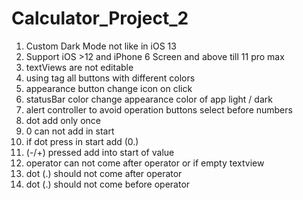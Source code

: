 #  Calculator_Project_2
1. Custom Dark Mode not like in iOS 13
2. Support iOS  >12 and iPhone 6 Screen and above till 11 pro max
3. textViews are not editable
4. using tag all buttons with different colors
5. appearance button change icon on click
6. statusBar color change appearance color of app light / dark
7. alert controller to avoid operation buttons select before numbers
8. dot add only once
9. 0 can not add in start
10. if dot press in start add (0.)
11. (-/+) pressed add into start of value
12. operator can not come after operator or if empty textview
13. dot (.) should not come after operator
14. dot (.) should not come before operator






